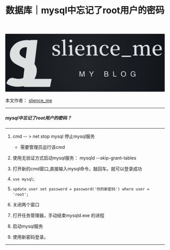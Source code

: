 ﻿---
layout: post
title: 数据库｜mysql中忘记了root用户的密码
categories: [数据库]
description: mysql中忘记了root用户的密码
keywords: 数据库
mermaid: false
sequence: false
flow: false
mathjax: false
mindmap: false
mindmap2: false
---

![img](https://raw.githubusercontent.com/slience-me/picGo/master/images/logo_slienceme3.jpeg)

本文作者： [slience_me](https://slienceme.cn/)

---

##### mysql中忘记了root用户的密码？

---
1. cmd -- > net stop mysql 停止mysql服务
	* 需要管理员运行该cmd
	
2. 使用无验证方式启动mysql服务： mysqld --skip-grant-tables
3. 打开新的cmd窗口,直接输入mysql命令，敲回车。就可以登录成功
4. `use mysql`;
5. `update user set password = password('你的新密码') where user = 'root';`
6. 关闭两个窗口
7. 打开任务管理器，手动结束mysqld.exe 的进程
8. 启动mysql服务
9. 使用新密码登录。
---

